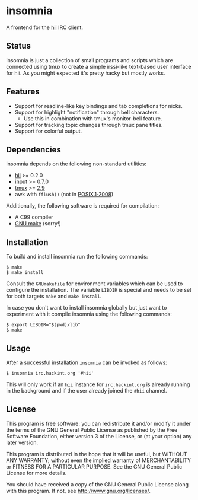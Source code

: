 # insomnia

A frontend for the [hii][hii github] IRC client.

## Status

insomnia is just a collection of small programs and scripts which are
connected using tmux to create a simple irssi-like text-based user
interface for hii. As you might expected it's pretty hacky but mostly
works.

## Features

* Support for readline-like key bindings and tab completions for nicks.
* Support for highlight "notification" through bell characters.
	* Use this in combination with tmux's monitor-bell feature.
* Support for tracking topic changes through tmux pane titles.
* Support for colorful output.

## Dependencies

insomnia depends on the following non-standard utilities:

* [hii][hii github] >= 0.2.0
* [input][input github] >= 0.7.0
* [tmux][tmux homepage] >= [2.9][tmux pr 1487]
* awk with `fflush()` (not in [POSIX.1‐2008][posix issue 634])

Additionally, the following software is required for compilation:

* A C99 compiler
* [GNU make][GNU make] (sorry!)

## Installation

To build and install insomnia run the following commands:

	$ make
	$ make install

Consult the `GNUmakefile` for environment variables which can be used to
configure the installation. The variable `LIBDIR` is special and needs
to be set for both targets `make` and `make install`.

In case you don't want to install insomnia globally but just want to
experiment with it compile insomnia using the following commands:

	$ export LIBDIR="$(pwd)/lib"
	$ make

## Usage

After a successful installation `insomnia` can be invoked as follows:

	$ insomnia irc.hackint.org '#hii'

This will only work if an `hii` instance for `irc.hackint.org` is
already running in the background and if the user already joined the
`#hii` channel.

## License

This program is free software: you can redistribute it and/or modify it
under the terms of the GNU General Public License as published by the
Free Software Foundation, either version 3 of the License, or (at your
option) any later version.

This program is distributed in the hope that it will be useful, but
WITHOUT ANY WARRANTY; without even the implied warranty of
MERCHANTABILITY or FITNESS FOR A PARTICULAR PURPOSE. See the GNU General
Public License for more details.

You should have received a copy of the GNU General Public License along
with this program. If not, see <http://www.gnu.org/licenses/>.

[hii github]: https://github.com/nmeum/hii
[input github]: https://github.com/nmeum/input
[tmux homepage]: https://tmux.github.io
[tmux pr 1487]: https://github.com/tmux/tmux/pull/1487
[posix issue 634]: http://austingroupbugs.net/view.php?id=634
[GNU make]: https://www.gnu.org/software/make/

